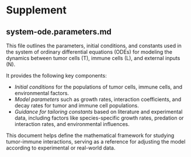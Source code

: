 # Supplement

## system-ode.parameters.md
This file outlines the parameters, initial conditions, and constants used in the system of ordinary differential equations (ODEs) for modeling the dynamics between tumor cells (T), immune cells (L), and external inputs (N). 

It provides the following key components:
- *Initial conditions* for the populations of tumor cells, immune cells, and environmental factors.
- *Model parameters* such as growth rates, interaction coefficients, and decay rates for tumor and immune cell populations.
- *Guidance for tailoring constants* based on literature and experimental data, including factors like species-specific growth rates, predation or interaction rates, and environmental influences.

This document helps define the mathematical framework for studying tumor-immune interactions, serving as a reference for adjusting the model according to experimental or real-world data.


